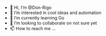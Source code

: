 - 👋 Hi, I’m @Don-Rigo
- 👀 I’m interested in cool ideas and automation
- 🌱 I’m currently learning Go
- 💞️ I’m looking to collaborate on not sure yet
- 📫 How to reach me ...

<!---
Don-Rigo/Don-Rigo is a ✨ special ✨ repository because its `README.md` (this file) appears on your GitHub profile.
You can click the Preview link to take a look at your changes.
--->
